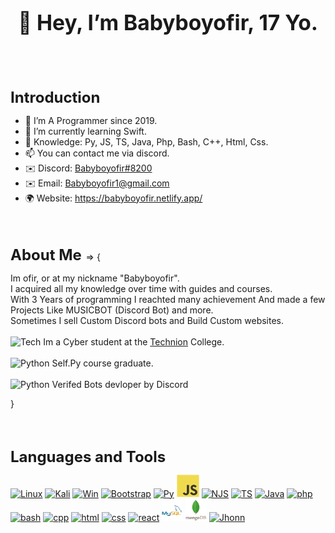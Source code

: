  <big> <h1 align="center">
    👋 Hey, I’m Babyboyofir, 17 Yo.
</h1> </big>



<br />
<br />

<font size="5">__Introduction__ </font>                                         
- 👀 I’m A Programmer since 2019. <br />
- 🌱 I’m currently learning Swift. <br />
- 💫 Knowledge: Py, JS, TS, Java, Php, Bash, C++, Html, Css. <br />
- 📫 You can contact me via discord. <br />
- ✉️ Discord: [Babyboyofir#8200](https://discord.com/users/959344949357330462) <br />
- ✉️ Email: Babyboyofir1@gmail.com <br />
- 🌍 Website: https://babyboyofir.netlify.app/ <br />

<br />
<br />

<font size="5">__About Me__ </font> =>
{

 Im ofir, or at my nickname "Babyboyofir".<br /> I acquired all my knowledge over time with guides and courses.<br /> With 3 Years of programming I reachted many achievement And made a few Projects Like MUSICBOT (Discord Bot) and more.<br />
 Sometimes I sell Custom Discord bots and Build Custom websites.<br /> <br />
 <img src="https://upload.wikimedia.org/wikipedia/he/7/70/Technion_Logo.png" alt="Tech" width="18"/>  Im a  Cyber student at the [Technion]("https://www.technion.ac.il") College.<br /> <br />
 <img src="https://cdn3.iconfinder.com/data/icons/logos-and-brands-adobe/512/267_Python-512.png" alt="Python" width="22"/>  Self.Py course graduate.<br /><br />  <img src="https://upload.wikimedia.org/wikipedia/commons/9/92/4228_discord_bot_dev.png" alt="Python" width="20"/>   Verifed Bots devloper by Discord<br />  
  
 }
 
<br />
<br />

<font size="5">__Languages and Tools__</font>

[<img src="https://cdn-icons-png.flaticon.com/512/226/226772.png" alt="Linux" width="45"/>](https://www.linux.org) [<img src="https://upload.wikimedia.org/wikipedia/commons/thumb/2/2b/Kali-dragon-icon.svg/2048px-Kali-dragon-icon.svg.png" alt="Kali" width="49"/>](https://www.kali.org) [<img src="https://cdn-icons-png.flaticon.com/512/38/38466.png" alt="Win" width="40"/>](https://www.microsoft.com/en-gb/windows/?r=)
[<img src="https://camo.githubusercontent.com/bec2c92468d081617cb3145a8f3d8103e268bca400f6169c3a68dc66e05c971e/68747470733a2f2f76352e676574626f6f7473747261702e636f6d2f646f63732f352e302f6173736574732f6272616e642f626f6f7473747261702d6c6f676f2d736861646f772e706e67" alt="Bootstrap" width="49"/>](https://getbootstrap.com) [<img src="https://cdn3.iconfinder.com/data/icons/logos-and-brands-adobe/512/267_Python-512.png" alt="Py" width="42"/>](https://www.python.org)   [<img src="https://raw.githubusercontent.com/devicons/devicon/master/icons/javascript/javascript-original.svg" alt="js" width="36"/>](https://developer.mozilla.org/en-US/docs/Web/JavaScript)    [<img src="https://cdn.iconscout.com/icon/free/png-256/node-js-1174925.png" alt="NJS" width="40"/>](https://nodejs.org/en/)          [<img src="https://upload.wikimedia.org/wikipedia/commons/thumb/4/4c/Typescript_logo_2020.svg/512px-Typescript_logo_2020.svg.png" alt="TS" width="37"/>](https://www.typescriptlang.org) [<img src="https://plumbr.io/app/uploads/2019/06/java.png" alt="Java" width="37"/>](https://www.java.com/en/) [<img src="https://www.freepnglogos.com/uploads/php-logo-png/php-logo-php-elephant-logo-vectors-download-5.png" alt="php" width="42"/>](https://www.php.net)    [<img src="https://upload.wikimedia.org/wikipedia/commons/thumb/2/20/Bash_Logo_black_and_white_icon_only.svg/896px-Bash_Logo_black_and_white_icon_only.svg.png" alt="bash" width="34"/>](https://www.gnu.org/software/bash/)          [<img src="https://upload.wikimedia.org/wikipedia/commons/thumb/1/18/ISO_C%2B%2B_Logo.svg/120px-ISO_C%2B%2B_Logo.svg.png" alt="cpp" width="33"/>](https://en.wikipedia.org/wiki/C%2B%2B)    [<img src="https://cdn-icons-png.flaticon.com/512/732/732212.png" alt="html" width="33"/>](https://www.w3schools.com/html/)    [<img src="https://cdn-icons-png.flaticon.com/512/732/732190.png" alt="css" width="33"/>](https://www.w3schools.com/css/)
   [<img src="https://upload.wikimedia.org/wikipedia/commons/thumb/a/a7/React-icon.svg/2300px-React-icon.svg.png" alt="react" width="33"/>](https://reactjs.org)   [<img src="https://raw.githubusercontent.com/devicons/devicon/master/icons/mysql/mysql-original-wordmark.svg" alt="sql" width="33"/>](https://www.w3schools.com/sql/)       [<img src="https://raw.githubusercontent.com/devicons/devicon/master/icons/mongodb/mongodb-original-wordmark.svg" alt="mongo" width="35"/>](https://www.mongodb.com/cloud/atlas/lp/try2?utm_content=controlhterms&utm_source=google&utm_campaign=gs_emea_israel_search_core_brand_atlas_desktop&utm_term=mongodb&utm_medium=cpc_paid_search&utm_ad=e&utm_ad_campaign_id=12212624530&adgroup=115749707943&gclid=CjwKCAjwve2TBhByEiwAaktM1E4faN9KMmI2ttQEFPGzUoSSF9TlK3XKBRANtU_LD3MOaG5dHdN8wBoCp68QAvD_BwE)    [<img src="https://static.techspot.com/images2/downloads/topdownload/2017/05/jtr.png" alt="Jhonn" width="40"/>](https://en.wikipedia.org/wiki/John_the_Ripper)









 


